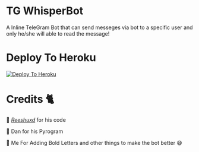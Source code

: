 # TG WhisperBot

A Inline TeleGram Bot that can send messeges via bot to a specific user and only he/she will able to read the message!


# Deploy To Heroku

[![Deploy To Heroku](https://www.herokucdn.com/deploy/button.svg)](https://heroku.com/deploy?template=https://github.com/scprojectslk/WhisperBot)

# Credits 🐈

🤝 [*Reeshuxd*](https://github.com/Reeshuxd) for his code

🤝 Dan for his Pyrogram

🤝 Me For Adding Bold Letters and other things to make the bot better 😅
